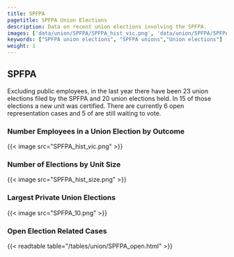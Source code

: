 ```yaml
---
title: SPFPA
pagetitle: SPFPA Union Elections
description: Data on recent union elections involving the SPFPA.
images: ['data/union/SPFPA/SPFPA_hist_vic.png', 'data/union/SPFPA/SPFPA_hist_size.png', 'data/union/SPFPA/SPFPA_10.png']
keywords: ["SPFPA union elections", "SPFPA unions","Union elections"]
weight: 1
---
```

##  SPFPA

Excluding public employees, in the last year there have been 23 union elections filed by the SPFPA and 20 union elections held. In 15 of those elections a new unit was certified. There are currently 6 open representation cases and 5 of are still waiting to vote.

### Number Employees in a Union Election by Outcome
{{< image src="SPFPA_hist_vic.png" >}}

### Number of Elections by Unit Size
{{< image src="SPFPA_hist_size.png" >}}

### Largest Private Union Elections
{{< image src="SPFPA_10.png" >}}

### Open Election Related Cases
{{< readtable table="/tables/union/SPFPA_open.html" >}}

